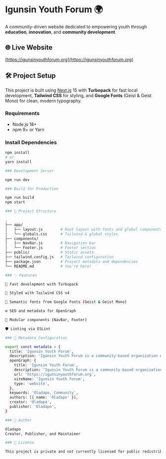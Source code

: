 # Igunsin Youth Forum 🌍

A community-driven website dedicated to empowering youth through **education**, **innovation**, and **community development**.

## 🌐 Live Website

[https://igunsinyouthforum.org](https://igunsinyouthforum.org)

## 🛠️ Project Setup

This project is built using [Next.js](https://nextjs.org/) 15 with **Turbopack** for fast local development, **Tailwind CSS** for styling, and **Google Fonts** (Geist & Geist Mono) for clean, modern typography.

### Requirements

- Node.js 18+
- npm 9+ or Yarn

### Install Dependencies

```bash
npm install
# or
yarn install

### Development Server

npm run dev

### Build for Production

npm run build
npm start

### 🧱 Project Structure

.
├── app/
│   ├── layout.js        # Root layout with fonts and global components
│   └── globals.css      # Tailwind & global styles
├── components/
│   ├── NavBar.js        # Navigation bar
│   └── Footer.js        # Footer section
├── public/              # Static assets
├── tailwind.config.js   # Tailwind configuration
├── package.json         # Project metadata and dependencies
└── README.md            # You're here!

### ✨ Features

🚀 Fast development with Turbopack

🎨 Styled with Tailwind CSS v4

🧠 Semantic fonts from Google Fonts (Geist & Geist Mono)

⚙️ SEO and metadata for OpenGraph

🧩 Modular components (NavBar, Footer)

🛡️ Linting via ESLint

### 📄 Metadata Configuration

export const metadata = {
  title: 'Igunsin Youth Forum',
  description: 'Igunsin Youth Forum is a community-based organization dedicated to empowering youth through education, innovation, and community development.',
  openGraph: {
    title: 'Igunsin Youth Forum',
    description: 'Igunsin Youth Forum is a community-based organization dedicated to empowering youth through education, innovation, and community development.',
    url: 'https://igunsinyouthforum.org',
    siteName: 'Igunsin Youth Forum',
    type: 'website',
  },
  keywords: 'Oladapo, Community',
  authors: [{ name: 'Oladapo' }],
  creator: 'Oladapo',
  publisher: 'Oladapo',
}

### 👤 Author

Oladapo
Creator, Publisher, and Maintainer

### 📜 License

This project is private and not currently licensed for public redistribution.
```
